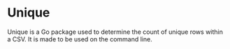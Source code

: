 # Unique

Unique is a Go package used to determine the count of unique rows within a CSV. It is made to be used on the command line.
